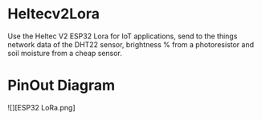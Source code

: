 # Heltecv2Lora
Use the Heltec V2 ESP32 Lora for IoT applications, send to the things network data of the DHT22 sensor, brightness % from a photoresistor and soil moisture from a cheap sensor.
# PinOut Diagram
![][ESP32 LoRa.png]
